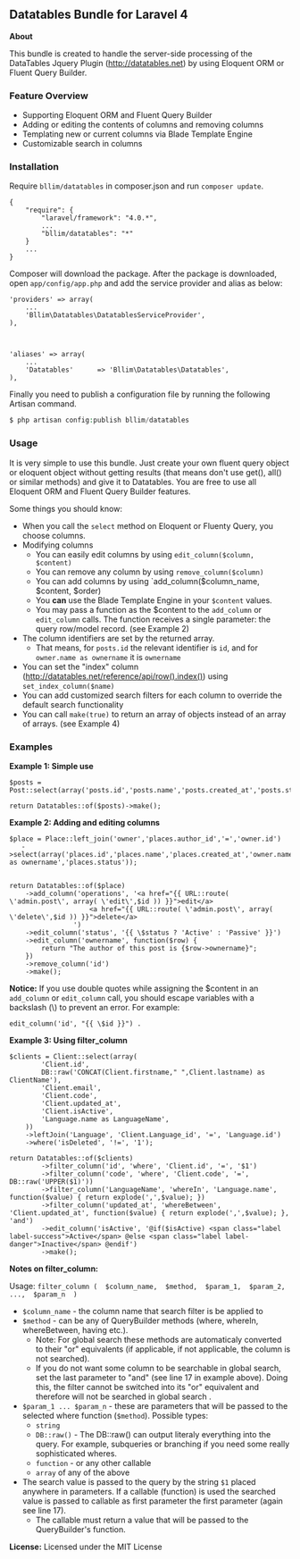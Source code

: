 ## Datatables Bundle for Laravel 4

**About**

This bundle is created to handle the server-side processing of the DataTables Jquery Plugin (http://datatables.net) by using Eloquent ORM or Fluent Query Builder.

### Feature Overview
- Supporting Eloquent ORM and Fluent Query Builder
- Adding or editing the contents of columns and removing columns
- Templating new or current columns via Blade Template Engine
- Customizable search in columns


### Installation

Require `bllim/datatables` in composer.json and run `composer update`.

    {
        "require": {
            "laravel/framework": "4.0.*",
            ...
            "bllim/datatables": "*"
        }
        ...
    }

Composer will download the package. After the package is downloaded, open `app/config/app.php` and add the service provider and alias as below:

    'providers' => array(
        ...
        'Bllim\Datatables\DatatablesServiceProvider',
    ),



    'aliases' => array(
        ...
        'Datatables'      => 'Bllim\Datatables\Datatables',
    ),

Finally you need to publish a configuration file by running the following Artisan command.

```php
$ php artisan config:publish bllim/datatables
```

### Usage

It is very simple to use this bundle. Just create your own fluent query object or eloquent object without getting results (that means don't use get(), all() or similar methods) and give it to Datatables.
You are free to use all Eloquent ORM and Fluent Query Builder features.

Some things you should know:
- When you call the `select` method on Eloquent or Fluenty Query, you choose columns.
- Modifying columns
    - You can easily edit columns by using `edit_column($column, $content)`
    - You can remove any column by using `remove_column($column)`
    - You can add columns by using `add_column($column_name, $content, $order)
    - You **can** use the Blade Template Engine in your `$content` values.
    - You may pass a function as the $content to the `add_column` or `edit_column` calls. The function receives a single parameter: the query row/model record. (see Example 2)
- The column identifiers are set by the returned array.
    - That means, for `posts.id` the relevant identifier is `id`, and for `owner.name as ownername` it is `ownername`
- You can set the "index" column (http://datatables.net/reference/api/row().index()) using `set_index_column($name)`
- You can add customized search filters for each column to override the default search functionality
- You can call `make(true)` to return an array of objects instead of an array of arrays. (see Example 4)

### Examples

**Example 1: Simple use**

    $posts = Post::select(array('posts.id','posts.name','posts.created_at','posts.status'));

    return Datatables::of($posts)->make();


**Example 2: Adding and editing columns**

    $place = Place::left_join('owner','places.author_id','=','owner.id')
       ->select(array('places.id','places.name','places.created_at','owner.name as ownername','places.status'));


    return Datatables::of($place)
        ->add_column('operations', '<a href="{{ URL::route( \'admin.post\', array( \'edit\',$id )) }}">edit</a>
                        <a href="{{ URL::route( \'admin.post\', array( \'delete\',$id )) }}">delete</a>
                    ')
        ->edit_column('status', '{{ \$status ? 'Active' : 'Passive' }}')
        ->edit_column('ownername', function($row) {
            return "The author of this post is {$row->ownername}";
        })
        ->remove_column('id')
        ->make();

**Notice:** If you use double quotes while assigning the $content in an `add_column` or `edit_column` call,  you should escape variables with a backslash (\\) to prevent an error. For example:

    edit_column('id', "{{ \$id }}") .


**Example 3: Using filter_column**

    $clients = Client::select(array(
    		'Client.id',
    		DB::raw('CONCAT(Client.firstname," ",Client.lastname) as ClientName'),
    		'Client.email',
    		'Client.code',
    		'Client.updated_at',
    		'Client.isActive',
    		'Language.name as LanguageName',
    	))
    	->leftJoin('Language', 'Client.Language_id', '=', 'Language.id')
    	->where('isDeleted', '!=', '1');
    
    return Datatables::of($clients)
    		->filter_column('id', 'where', 'Client.id', '=', '$1')
    		->filter_column('code', 'where', 'Client.code', '=', DB::raw('UPPER($1)'))
    		->filter_column('LanguageName', 'whereIn', 'Language.name', function($value) { return explode(',',$value); })
    		->filter_column('updated_at', 'whereBetween', 'Client.updated_at', function($value) { return explode(',',$value); }, 'and')
    		->edit_column('isActive', '@if($isActive) <span class="label label-success">Active</span> @else <span class="label label-danger">Inactive</span> @endif')
    		->make();

**Notes on filter_column:**

Usage: `filter_column (  $column_name,  $method,  $param_1,  $param_2,  ...,  $param_n  )`
* `$column_name` - the column name that search filter is be applied to
* `$method` - can be any of QueryBuilder methods (where, whereIn, whereBetween, having etc.). 
    * Note: For global search these methods are automaticaly converted to their "or" equivalents (if applicable, if not applicable, the column is not searched).
    * If you do not want some column to be searchable in global search, set the last parameter to "and" (see line 17 in example above). Doing this, the filter cannot be switched into its "or" equivalent and therefore will not be searched in global search .
* `$param_1 ... $param_n` -  these are parameters that will be passed to the selected where function (`$method`). Possible types:
  * `string`
  * `DB::raw()` - The DB::raw() can output literaly everything into the query. For example, subqueries or branching if you need some really sophisticated wheres.
  * `function` - or any other callable
  * `array` of any of the above
* The search value is passed to the query by the string `$1` placed anywhere in parameters. If a callable (function) is used the searched value is passed to callable as first parameter the first parameter (again see line 17).
    * The callable must return a value that will be passed to the QueryBuilder's function.



**License:** Licensed under the MIT License
